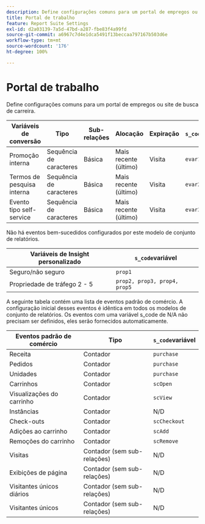 ```yaml
---
description: Define configurações comuns para um portal de empregos ou site de busca de carreira.
title: Portal de trabalho
feature: Report Suite Settings
exl-id: d2a03139-7a5d-47bd-a287-fbe83f4a99fd
source-git-commit: a6967c7d4e1dca5491f13beccaa797167b503d6e
workflow-type: tm+mt
source-wordcount: '176'
ht-degree: 100%

---
```


# Portal de trabalho

Define configurações comuns para um portal de empregos ou site de busca de carreira.

| Variáveis de conversão | Tipo | Sub-relações | Alocação | Expiração | `s_code`variável |
|---|---|---|---|---|---|
| Promoção interna | Sequência de caracteres | Básica | Mais recente (último) | Visita | `evar1` |
| Termos de pesquisa interna | Sequência de caracteres | Básica | Mais recente (último) | Visita | `evar2` |
| Evento tipo self-service | Sequência de caracteres | Básica | Mais recente (último) | Visita | `evar3` |

Não há eventos bem-sucedidos configurados por este modelo de conjunto de relatórios.

| Variáveis de Insight personalizado | `s_code`variável |
|---|---|
| Seguro/não seguro | `prop1` |
| Propriedade de tráfego 2 - 5 | `prop2, prop3, prop4, prop5` |

A seguinte tabela contém uma lista de eventos padrão de comércio. A configuração inicial desses eventos é idêntica em todos os modelos de conjunto de relatórios. Os eventos com uma variável s_code de N/A não precisam ser definidos, eles serão fornecidos automaticamente.

| Eventos padrão de comércio | Tipo | `s_code`variável |
|---|---|---|
| Receita | Contador | `purchase` |
| Pedidos | Contador | `purchase` |
| Unidades | Contador | `purchase` |
| Carrinhos | Contador | `scOpen` |
| Visualizações do carrinho | Contador | `scView` |
| Instâncias | Contador | N/D |
| Check-outs | Contador | `scCheckout` |
| Adições ao carrinho | Contador | `scAdd` |
| Remoções do carrinho | Contador | `scRemove` |
| Visitas | Contador (sem sub-relações) | N/D |
| Exibições de página | Contador (sem sub-relações) | N/D |
| Visitantes únicos diários | Contador (sem sub-relações) | N/D |
| Visitantes únicos | Contador (sem sub-relações) | N/D |

